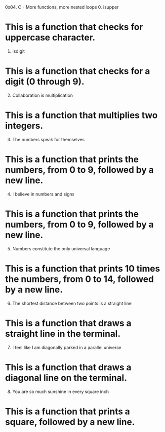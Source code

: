 0x04. C - More functions, more nested loops
0. isupper
# This is a function that checks for uppercase character.
1. isdigit
# This is a function that checks for a digit (0 through 9).
2. Collaboration is multiplication
# This is a function that multiplies two integers.
3. The numbers speak for themselves
# This is a function that prints the numbers, from 0 to 9, followed by a new line.
4. I believe in numbers and signs
# This is a function that prints the numbers, from 0 to 9, followed by a new line.
5. Numbers constitute the only universal language
# This is a function that prints 10 times the numbers, from 0 to 14, followed by a new line.
6. The shortest distance between two points is a straight line
# This is a function that draws a straight line in the terminal.
7. I feel like I am diagonally parked in a parallel universe
# This is a function that draws a diagonal line on the terminal.
8. You are so much sunshine in every square inch
# This is a function that prints a square, followed by a new line.




